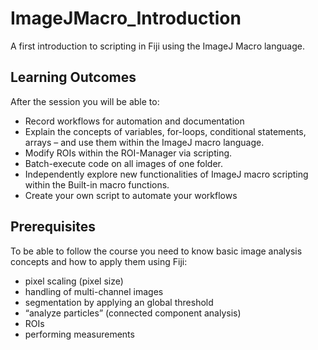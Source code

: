 # ImageJMacro_Introduction
A first introduction to scripting in Fiji using the ImageJ Macro language.

## Learning Outcomes
After the session you will be able to:
* Record workflows for automation and documentation
* Explain the concepts of variables, for-loops, conditional statements, arrays – and use them within the ImageJ macro language.
* Modify ROIs within the ROI-Manager via scripting.
* Batch-execute code on all images of one folder.
* Independently explore new functionalities of ImageJ macro scripting within the Built-in macro functions.
* Create your own script to automate your workflows

## Prerequisites
To be able to follow the course you need to know basic image analysis concepts and how to apply them using Fiji:
* pixel scaling (pixel size)
* handling of multi-channel images
* segmentation by applying an global threshold
* “analyze particles” (connected component analysis)
* ROIs
* performing measurements
